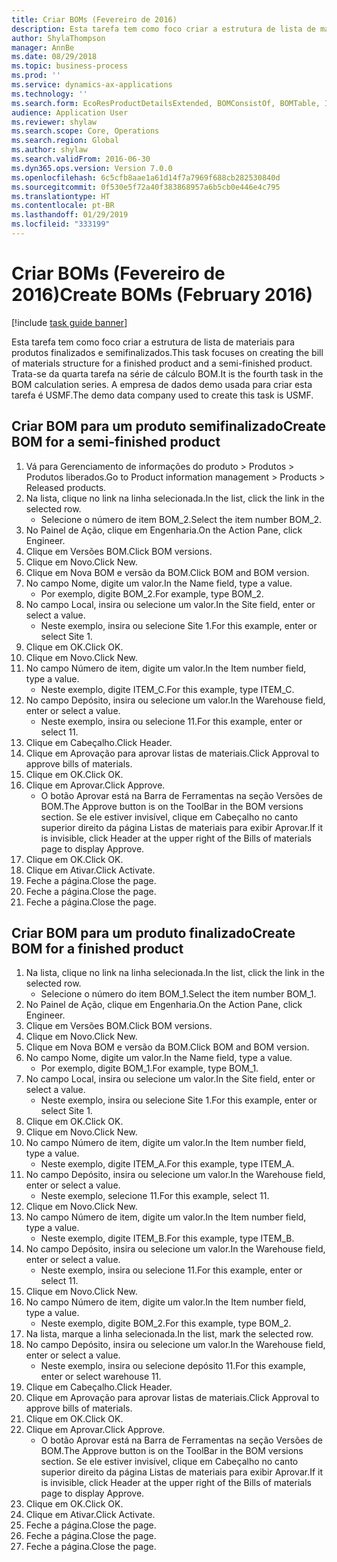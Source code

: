 ```yaml
---
title: Criar BOMs (Fevereiro de 2016)
description: Esta tarefa tem como foco criar a estrutura de lista de materiais para produtos finalizados e semifinalizados.
author: ShylaThompson
manager: AnnBe
ms.date: 08/29/2018
ms.topic: business-process
ms.prod: ''
ms.service: dynamics-ax-applications
ms.technology: ''
ms.search.form: EcoResProductDetailsExtended, BOMConsistOf, BOMTable, InventLocationIdLookup
audience: Application User
ms.reviewer: shylaw
ms.search.scope: Core, Operations
ms.search.region: Global
ms.author: shylaw
ms.search.validFrom: 2016-06-30
ms.dyn365.ops.version: Version 7.0.0
ms.openlocfilehash: 6c5cfb8aae1a61d14f7a7969f688cb282530840d
ms.sourcegitcommit: 0f530e5f72a40f383868957a6b5cb0e446e4c795
ms.translationtype: HT
ms.contentlocale: pt-BR
ms.lasthandoff: 01/29/2019
ms.locfileid: "333199"
---
```

# <a name="create-boms-february-2016"></a><span data-ttu-id="5a606-103">Criar BOMs (Fevereiro de 2016)</span><span class="sxs-lookup"><span data-stu-id="5a606-103">Create BOMs (February 2016)</span></span>

[!include [task guide banner](../../includes/task-guide-banner.md)]

<span data-ttu-id="5a606-104">Esta tarefa tem como foco criar a estrutura de lista de materiais para produtos finalizados e semifinalizados.</span><span class="sxs-lookup"><span data-stu-id="5a606-104">This task focuses on creating the bill of materials structure for a finished product and a semi-finished product.</span></span> <span data-ttu-id="5a606-105">Trata-se da quarta tarefa na série de cálculo BOM.</span><span class="sxs-lookup"><span data-stu-id="5a606-105">It is the fourth task in the BOM calculation series.</span></span> <span data-ttu-id="5a606-106">A empresa de dados demo usada para criar esta tarefa é USMF.</span><span class="sxs-lookup"><span data-stu-id="5a606-106">The demo data company used to create this task is USMF.</span></span>


## <a name="create-bom-for-a-semi-finished-product"></a><span data-ttu-id="5a606-107">Criar BOM para um produto semifinalizado</span><span class="sxs-lookup"><span data-stu-id="5a606-107">Create BOM for a semi-finished product</span></span>
1. <span data-ttu-id="5a606-108">Vá para Gerenciamento de informações do produto > Produtos > Produtos liberados.</span><span class="sxs-lookup"><span data-stu-id="5a606-108">Go to Product information management > Products > Released products.</span></span>
2. <span data-ttu-id="5a606-109">Na lista, clique no link na linha selecionada.</span><span class="sxs-lookup"><span data-stu-id="5a606-109">In the list, click the link in the selected row.</span></span>
    * <span data-ttu-id="5a606-110">Selecione o número de item BOM_2.</span><span class="sxs-lookup"><span data-stu-id="5a606-110">Select the item number BOM_2.</span></span>  
3. <span data-ttu-id="5a606-111">No Painel de Ação, clique em Engenharia.</span><span class="sxs-lookup"><span data-stu-id="5a606-111">On the Action Pane, click Engineer.</span></span>
4. <span data-ttu-id="5a606-112">Clique em Versões BOM.</span><span class="sxs-lookup"><span data-stu-id="5a606-112">Click BOM versions.</span></span>
5. <span data-ttu-id="5a606-113">Clique em Novo.</span><span class="sxs-lookup"><span data-stu-id="5a606-113">Click New.</span></span>
6. <span data-ttu-id="5a606-114">Clique em Nova BOM e versão da BOM.</span><span class="sxs-lookup"><span data-stu-id="5a606-114">Click BOM and BOM version.</span></span>
7. <span data-ttu-id="5a606-115">No campo Nome, digite um valor.</span><span class="sxs-lookup"><span data-stu-id="5a606-115">In the Name field, type a value.</span></span>
    * <span data-ttu-id="5a606-116">Por exemplo, digite BOM_2.</span><span class="sxs-lookup"><span data-stu-id="5a606-116">For example, type BOM_2.</span></span>  
8. <span data-ttu-id="5a606-117">No campo Local, insira ou selecione um valor.</span><span class="sxs-lookup"><span data-stu-id="5a606-117">In the Site field, enter or select a value.</span></span>
    * <span data-ttu-id="5a606-118">Neste exemplo, insira ou selecione Site 1.</span><span class="sxs-lookup"><span data-stu-id="5a606-118">For this example, enter or select Site 1.</span></span>  
9. <span data-ttu-id="5a606-119">Clique em OK.</span><span class="sxs-lookup"><span data-stu-id="5a606-119">Click OK.</span></span>
10. <span data-ttu-id="5a606-120">Clique em Novo.</span><span class="sxs-lookup"><span data-stu-id="5a606-120">Click New.</span></span>
11. <span data-ttu-id="5a606-121">No campo Número de item, digite um valor.</span><span class="sxs-lookup"><span data-stu-id="5a606-121">In the Item number field, type a value.</span></span>
    * <span data-ttu-id="5a606-122">Neste exemplo, digite ITEM_C.</span><span class="sxs-lookup"><span data-stu-id="5a606-122">For this example, type ITEM_C.</span></span>  
12. <span data-ttu-id="5a606-123">No campo Depósito, insira ou selecione um valor.</span><span class="sxs-lookup"><span data-stu-id="5a606-123">In the Warehouse field, enter or select a value.</span></span>
    * <span data-ttu-id="5a606-124">Neste exemplo, insira ou selecione 11.</span><span class="sxs-lookup"><span data-stu-id="5a606-124">For this example, enter or select 11.</span></span>  
13. <span data-ttu-id="5a606-125">Clique em Cabeçalho.</span><span class="sxs-lookup"><span data-stu-id="5a606-125">Click Header.</span></span>
14. <span data-ttu-id="5a606-126">Clique em Aprovação para aprovar listas de materiais.</span><span class="sxs-lookup"><span data-stu-id="5a606-126">Click Approval to approve bills of materials.</span></span>
15. <span data-ttu-id="5a606-127">Clique em OK.</span><span class="sxs-lookup"><span data-stu-id="5a606-127">Click OK.</span></span>
16. <span data-ttu-id="5a606-128">Clique em Aprovar.</span><span class="sxs-lookup"><span data-stu-id="5a606-128">Click Approve.</span></span>
    * <span data-ttu-id="5a606-129">O botão Aprovar está na Barra de Ferramentas na seção Versões de BOM.</span><span class="sxs-lookup"><span data-stu-id="5a606-129">The Approve button is on the ToolBar in the  BOM versions section.</span></span> <span data-ttu-id="5a606-130">Se ele estiver invisível, clique em Cabeçalho no canto superior direito da página Listas de materiais para exibir Aprovar.</span><span class="sxs-lookup"><span data-stu-id="5a606-130">If it is invisible, click Header at the upper right of the Bills of materials page to display Approve.</span></span>  
17. <span data-ttu-id="5a606-131">Clique em OK.</span><span class="sxs-lookup"><span data-stu-id="5a606-131">Click OK.</span></span>
18. <span data-ttu-id="5a606-132">Clique em Ativar.</span><span class="sxs-lookup"><span data-stu-id="5a606-132">Click Activate.</span></span>
19. <span data-ttu-id="5a606-133">Feche a página.</span><span class="sxs-lookup"><span data-stu-id="5a606-133">Close the page.</span></span>
20. <span data-ttu-id="5a606-134">Feche a página.</span><span class="sxs-lookup"><span data-stu-id="5a606-134">Close the page.</span></span>
21. <span data-ttu-id="5a606-135">Feche a página.</span><span class="sxs-lookup"><span data-stu-id="5a606-135">Close the page.</span></span>

## <a name="create-bom-for-a-finished-product"></a><span data-ttu-id="5a606-136">Criar BOM para um produto finalizado</span><span class="sxs-lookup"><span data-stu-id="5a606-136">Create BOM for a finished product</span></span>
1. <span data-ttu-id="5a606-137">Na lista, clique no link na linha selecionada.</span><span class="sxs-lookup"><span data-stu-id="5a606-137">In the list, click the link in the selected row.</span></span>
    * <span data-ttu-id="5a606-138">Selecione o número do item BOM_1.</span><span class="sxs-lookup"><span data-stu-id="5a606-138">Select the item number BOM_1.</span></span>  
2. <span data-ttu-id="5a606-139">No Painel de Ação, clique em Engenharia.</span><span class="sxs-lookup"><span data-stu-id="5a606-139">On the Action Pane, click Engineer.</span></span>
3. <span data-ttu-id="5a606-140">Clique em Versões BOM.</span><span class="sxs-lookup"><span data-stu-id="5a606-140">Click BOM versions.</span></span>
4. <span data-ttu-id="5a606-141">Clique em Novo.</span><span class="sxs-lookup"><span data-stu-id="5a606-141">Click New.</span></span>
5. <span data-ttu-id="5a606-142">Clique em Nova BOM e versão da BOM.</span><span class="sxs-lookup"><span data-stu-id="5a606-142">Click BOM and BOM version.</span></span>
6. <span data-ttu-id="5a606-143">No campo Nome, digite um valor.</span><span class="sxs-lookup"><span data-stu-id="5a606-143">In the Name field, type a value.</span></span>
    * <span data-ttu-id="5a606-144">Por exemplo, digite BOM_1.</span><span class="sxs-lookup"><span data-stu-id="5a606-144">For example, type BOM_1.</span></span>  
7. <span data-ttu-id="5a606-145">No campo Local, insira ou selecione um valor.</span><span class="sxs-lookup"><span data-stu-id="5a606-145">In the Site field, enter or select a value.</span></span>
    * <span data-ttu-id="5a606-146">Neste exemplo, insira ou selecione Site 1.</span><span class="sxs-lookup"><span data-stu-id="5a606-146">For this example, enter or select Site 1.</span></span>  
8. <span data-ttu-id="5a606-147">Clique em OK.</span><span class="sxs-lookup"><span data-stu-id="5a606-147">Click OK.</span></span>
9. <span data-ttu-id="5a606-148">Clique em Novo.</span><span class="sxs-lookup"><span data-stu-id="5a606-148">Click New.</span></span>
10. <span data-ttu-id="5a606-149">No campo Número de item, digite um valor.</span><span class="sxs-lookup"><span data-stu-id="5a606-149">In the Item number field, type a value.</span></span>
    * <span data-ttu-id="5a606-150">Neste exemplo, digite ITEM_A.</span><span class="sxs-lookup"><span data-stu-id="5a606-150">For this example, type ITEM_A.</span></span>  
11. <span data-ttu-id="5a606-151">No campo Depósito, insira ou selecione um valor.</span><span class="sxs-lookup"><span data-stu-id="5a606-151">In the Warehouse field, enter or select a value.</span></span>
    * <span data-ttu-id="5a606-152">Neste exemplo, selecione 11.</span><span class="sxs-lookup"><span data-stu-id="5a606-152">For this example, select 11.</span></span>  
12. <span data-ttu-id="5a606-153">Clique em Novo.</span><span class="sxs-lookup"><span data-stu-id="5a606-153">Click New.</span></span>
13. <span data-ttu-id="5a606-154">No campo Número de item, digite um valor.</span><span class="sxs-lookup"><span data-stu-id="5a606-154">In the Item number field, type a value.</span></span>
    * <span data-ttu-id="5a606-155">Neste exemplo, digite ITEM_B.</span><span class="sxs-lookup"><span data-stu-id="5a606-155">For this example, type ITEM_B.</span></span>  
14. <span data-ttu-id="5a606-156">No campo Depósito, insira ou selecione um valor.</span><span class="sxs-lookup"><span data-stu-id="5a606-156">In the Warehouse field, enter or select a value.</span></span>
    * <span data-ttu-id="5a606-157">Neste exemplo, insira ou selecione 11.</span><span class="sxs-lookup"><span data-stu-id="5a606-157">For this example, enter or select 11.</span></span>  
15. <span data-ttu-id="5a606-158">Clique em Novo.</span><span class="sxs-lookup"><span data-stu-id="5a606-158">Click New.</span></span>
16. <span data-ttu-id="5a606-159">No campo Número de item, digite um valor.</span><span class="sxs-lookup"><span data-stu-id="5a606-159">In the Item number field, type a value.</span></span>
    * <span data-ttu-id="5a606-160">Neste exemplo, digite BOM_2.</span><span class="sxs-lookup"><span data-stu-id="5a606-160">For this example, type BOM_2.</span></span>  
17. <span data-ttu-id="5a606-161">Na lista, marque a linha selecionada.</span><span class="sxs-lookup"><span data-stu-id="5a606-161">In the list, mark the selected row.</span></span>
18. <span data-ttu-id="5a606-162">No campo Depósito, insira ou selecione um valor.</span><span class="sxs-lookup"><span data-stu-id="5a606-162">In the Warehouse field, enter or select a value.</span></span>
    * <span data-ttu-id="5a606-163">Neste exemplo, insira ou selecione depósito 11.</span><span class="sxs-lookup"><span data-stu-id="5a606-163">For this example, enter or select warehouse 11.</span></span>  
19. <span data-ttu-id="5a606-164">Clique em Cabeçalho.</span><span class="sxs-lookup"><span data-stu-id="5a606-164">Click Header.</span></span>
20. <span data-ttu-id="5a606-165">Clique em Aprovação para aprovar listas de materiais.</span><span class="sxs-lookup"><span data-stu-id="5a606-165">Click Approval to approve bills of materials.</span></span>
21. <span data-ttu-id="5a606-166">Clique em OK.</span><span class="sxs-lookup"><span data-stu-id="5a606-166">Click OK.</span></span>
22. <span data-ttu-id="5a606-167">Clique em Aprovar.</span><span class="sxs-lookup"><span data-stu-id="5a606-167">Click Approve.</span></span>
    * <span data-ttu-id="5a606-168">O botão Aprovar está na Barra de Ferramentas na seção Versões de BOM.</span><span class="sxs-lookup"><span data-stu-id="5a606-168">The Approve button is on the ToolBar in the  BOM versions section.</span></span> <span data-ttu-id="5a606-169">Se ele estiver invisível, clique em Cabeçalho no canto superior direito da página Listas de materiais para exibir Aprovar.</span><span class="sxs-lookup"><span data-stu-id="5a606-169">If it is invisible, click Header at the upper right of the Bills of materials page to display Approve.</span></span>  
23. <span data-ttu-id="5a606-170">Clique em OK.</span><span class="sxs-lookup"><span data-stu-id="5a606-170">Click OK.</span></span>
24. <span data-ttu-id="5a606-171">Clique em Ativar.</span><span class="sxs-lookup"><span data-stu-id="5a606-171">Click Activate.</span></span>
25. <span data-ttu-id="5a606-172">Feche a página.</span><span class="sxs-lookup"><span data-stu-id="5a606-172">Close the page.</span></span>
26. <span data-ttu-id="5a606-173">Feche a página.</span><span class="sxs-lookup"><span data-stu-id="5a606-173">Close the page.</span></span>
27. <span data-ttu-id="5a606-174">Feche a página.</span><span class="sxs-lookup"><span data-stu-id="5a606-174">Close the page.</span></span>

